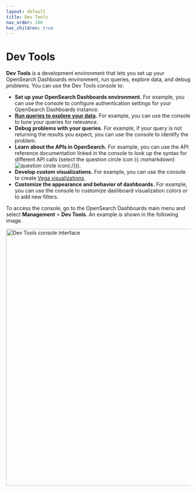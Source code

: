 ```yaml
---
layout: default
title: Dev Tools
nav_order: 100
has_children: true
---
```


# Dev Tools

**Dev Tools** is a development environment that lets you set up your OpenSearch Dashboards environment, run queries, explore data, and debug problems. You can use the Dev Tools console to: 

- **Set up your OpenSearch Dashboards environment.** For example, you can use the console to configure authentication settings for your OpenSearch Dashboards instance. 
- **[Run queries to explore your data]({{site.url}}{{site.baseurl}}/dashboards/dev-tools/run-queries/).** For example, you can use the console to tune your queries for relevance.
- **Debug problems with your queries.** For example, if your query is not returning the results you expect, you can use the console to identify the problem.
- **Learn about the APIs in OpenSearch.** For example, you can use the API reference documentation linked in the console to look up the syntax for different API calls (select the question circle icon ({::nomarkdown}<img src="{{site.url}}{{site.baseurl}}/images/icons/question-circle.png" class="inline-icon" alt="question circle icon"/>{:/})).
- **Develop custom visualizations.** For example, you can use the console to create [Vega visualizations]({{site.url}}{{site.baseurl}}/dashboards/visualize/viz-index/#vega). 
- **Customize the appearance and behavior of dashboards.** For example, you can use the console to customize dashboard visualization colors or to add new filters. 

To access the console, go to the OpenSearch Dashboards main menu and select **Management** > **Dev Tools**. An example is shown in the following image.

<img src="{{site.url}}{{site.baseurl}}/images/dashboards/dev-tools-ui.png" alt="Dev Tools console interface" width="700"/>
